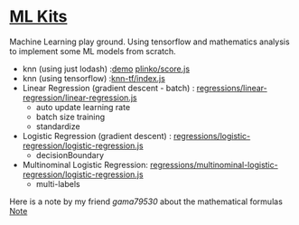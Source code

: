 # [ML Kits](https://sjdu.github.io/MLKits/)

Machine Learning play ground.
Using tensorflow and mathematics analysis to implement some ML models from scratch.

- knn (using just lodash) :[demo](https://sjdu.github.io/MLKits/plinko/)  [plinko/score.js](plinko/score.js)
- knn (using tensorflow) :[knn-tf/index.js](knn-tf/index.js)
- Linear Regression (gradient descent - batch) : [regressions/linear-regression/linear-regression.js](regressions/linear-regression/linear-regression.js)
    - auto update learning rate
    - batch size training
    - standardize
- Logistic Regression (gradient descent) : [regressions/logistic-regression/logistic-regression.js](regressions/logistic-regression/logistic-regression.js)
    - decisionBoundary
- Multinominal Logistic Regression: [regressions/multinominal-logistic-regression/logistic-regression.js](regressions/multinominal-logistic-regression/logistic-regression.js)
    - multi-labels

Here is a note by my friend *gama79530* about the mathematical formulas [Note](note.html)
